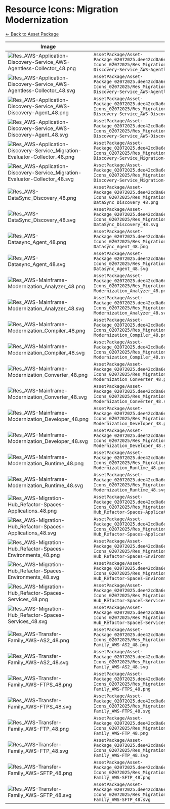 # Resource Icons: Migration Modernization

[← Back to Asset Package](Asset-Package_02072025.dee42cd0a6eaacc3da1ad9519579357fb546f803)

| Image | Path |
|-------|------|
| ![Res_AWS-Application-Discovery-Service_AWS-Agentless-Collector_48.png](https://raw.githubusercontent.com/wiki/ugwis/diagram-as-code/AssetPackage/Asset-Package_02072025.dee42cd0a6eaacc3da1ad9519579357fb546f803/Resource-Icons_02072025/Res_Migration-Modernization/Res_AWS-Application-Discovery-Service_AWS-Agentless-Collector_48.png) | `AssetPackage/Asset-Package_02072025.dee42cd0a6eaacc3da1ad9519579357fb546f803/Resource-Icons_02072025/Res_Migration-Modernization/Res_AWS-Application-Discovery-Service_AWS-Agentless-Collector_48.png` |
| ![Res_AWS-Application-Discovery-Service_AWS-Agentless-Collector_48.svg](https://raw.githubusercontent.com/wiki/ugwis/diagram-as-code/AssetPackage/Asset-Package_02072025.dee42cd0a6eaacc3da1ad9519579357fb546f803/Resource-Icons_02072025/Res_Migration-Modernization/Res_AWS-Application-Discovery-Service_AWS-Agentless-Collector_48.svg) | `AssetPackage/Asset-Package_02072025.dee42cd0a6eaacc3da1ad9519579357fb546f803/Resource-Icons_02072025/Res_Migration-Modernization/Res_AWS-Application-Discovery-Service_AWS-Agentless-Collector_48.svg` |
| ![Res_AWS-Application-Discovery-Service_AWS-Discovery-Agent_48.png](https://raw.githubusercontent.com/wiki/ugwis/diagram-as-code/AssetPackage/Asset-Package_02072025.dee42cd0a6eaacc3da1ad9519579357fb546f803/Resource-Icons_02072025/Res_Migration-Modernization/Res_AWS-Application-Discovery-Service_AWS-Discovery-Agent_48.png) | `AssetPackage/Asset-Package_02072025.dee42cd0a6eaacc3da1ad9519579357fb546f803/Resource-Icons_02072025/Res_Migration-Modernization/Res_AWS-Application-Discovery-Service_AWS-Discovery-Agent_48.png` |
| ![Res_AWS-Application-Discovery-Service_AWS-Discovery-Agent_48.svg](https://raw.githubusercontent.com/wiki/ugwis/diagram-as-code/AssetPackage/Asset-Package_02072025.dee42cd0a6eaacc3da1ad9519579357fb546f803/Resource-Icons_02072025/Res_Migration-Modernization/Res_AWS-Application-Discovery-Service_AWS-Discovery-Agent_48.svg) | `AssetPackage/Asset-Package_02072025.dee42cd0a6eaacc3da1ad9519579357fb546f803/Resource-Icons_02072025/Res_Migration-Modernization/Res_AWS-Application-Discovery-Service_AWS-Discovery-Agent_48.svg` |
| ![Res_AWS-Application-Discovery-Service_Migration-Evaluator-Collector_48.png](https://raw.githubusercontent.com/wiki/ugwis/diagram-as-code/AssetPackage/Asset-Package_02072025.dee42cd0a6eaacc3da1ad9519579357fb546f803/Resource-Icons_02072025/Res_Migration-Modernization/Res_AWS-Application-Discovery-Service_Migration-Evaluator-Collector_48.png) | `AssetPackage/Asset-Package_02072025.dee42cd0a6eaacc3da1ad9519579357fb546f803/Resource-Icons_02072025/Res_Migration-Modernization/Res_AWS-Application-Discovery-Service_Migration-Evaluator-Collector_48.png` |
| ![Res_AWS-Application-Discovery-Service_Migration-Evaluator-Collector_48.svg](https://raw.githubusercontent.com/wiki/ugwis/diagram-as-code/AssetPackage/Asset-Package_02072025.dee42cd0a6eaacc3da1ad9519579357fb546f803/Resource-Icons_02072025/Res_Migration-Modernization/Res_AWS-Application-Discovery-Service_Migration-Evaluator-Collector_48.svg) | `AssetPackage/Asset-Package_02072025.dee42cd0a6eaacc3da1ad9519579357fb546f803/Resource-Icons_02072025/Res_Migration-Modernization/Res_AWS-Application-Discovery-Service_Migration-Evaluator-Collector_48.svg` |
| ![Res_AWS-DataSync_Discovery_48.png](https://raw.githubusercontent.com/wiki/ugwis/diagram-as-code/AssetPackage/Asset-Package_02072025.dee42cd0a6eaacc3da1ad9519579357fb546f803/Resource-Icons_02072025/Res_Migration-Modernization/Res_AWS-DataSync_Discovery_48.png) | `AssetPackage/Asset-Package_02072025.dee42cd0a6eaacc3da1ad9519579357fb546f803/Resource-Icons_02072025/Res_Migration-Modernization/Res_AWS-DataSync_Discovery_48.png` |
| ![Res_AWS-DataSync_Discovery_48.svg](https://raw.githubusercontent.com/wiki/ugwis/diagram-as-code/AssetPackage/Asset-Package_02072025.dee42cd0a6eaacc3da1ad9519579357fb546f803/Resource-Icons_02072025/Res_Migration-Modernization/Res_AWS-DataSync_Discovery_48.svg) | `AssetPackage/Asset-Package_02072025.dee42cd0a6eaacc3da1ad9519579357fb546f803/Resource-Icons_02072025/Res_Migration-Modernization/Res_AWS-DataSync_Discovery_48.svg` |
| ![Res_AWS-Datasync_Agent_48.png](https://raw.githubusercontent.com/wiki/ugwis/diagram-as-code/AssetPackage/Asset-Package_02072025.dee42cd0a6eaacc3da1ad9519579357fb546f803/Resource-Icons_02072025/Res_Migration-Modernization/Res_AWS-Datasync_Agent_48.png) | `AssetPackage/Asset-Package_02072025.dee42cd0a6eaacc3da1ad9519579357fb546f803/Resource-Icons_02072025/Res_Migration-Modernization/Res_AWS-Datasync_Agent_48.png` |
| ![Res_AWS-Datasync_Agent_48.svg](https://raw.githubusercontent.com/wiki/ugwis/diagram-as-code/AssetPackage/Asset-Package_02072025.dee42cd0a6eaacc3da1ad9519579357fb546f803/Resource-Icons_02072025/Res_Migration-Modernization/Res_AWS-Datasync_Agent_48.svg) | `AssetPackage/Asset-Package_02072025.dee42cd0a6eaacc3da1ad9519579357fb546f803/Resource-Icons_02072025/Res_Migration-Modernization/Res_AWS-Datasync_Agent_48.svg` |
| ![Res_AWS-Mainframe-Modernization_Analyzer_48.png](https://raw.githubusercontent.com/wiki/ugwis/diagram-as-code/AssetPackage/Asset-Package_02072025.dee42cd0a6eaacc3da1ad9519579357fb546f803/Resource-Icons_02072025/Res_Migration-Modernization/Res_AWS-Mainframe-Modernization_Analyzer_48.png) | `AssetPackage/Asset-Package_02072025.dee42cd0a6eaacc3da1ad9519579357fb546f803/Resource-Icons_02072025/Res_Migration-Modernization/Res_AWS-Mainframe-Modernization_Analyzer_48.png` |
| ![Res_AWS-Mainframe-Modernization_Analyzer_48.svg](https://raw.githubusercontent.com/wiki/ugwis/diagram-as-code/AssetPackage/Asset-Package_02072025.dee42cd0a6eaacc3da1ad9519579357fb546f803/Resource-Icons_02072025/Res_Migration-Modernization/Res_AWS-Mainframe-Modernization_Analyzer_48.svg) | `AssetPackage/Asset-Package_02072025.dee42cd0a6eaacc3da1ad9519579357fb546f803/Resource-Icons_02072025/Res_Migration-Modernization/Res_AWS-Mainframe-Modernization_Analyzer_48.svg` |
| ![Res_AWS-Mainframe-Modernization_Compiler_48.png](https://raw.githubusercontent.com/wiki/ugwis/diagram-as-code/AssetPackage/Asset-Package_02072025.dee42cd0a6eaacc3da1ad9519579357fb546f803/Resource-Icons_02072025/Res_Migration-Modernization/Res_AWS-Mainframe-Modernization_Compiler_48.png) | `AssetPackage/Asset-Package_02072025.dee42cd0a6eaacc3da1ad9519579357fb546f803/Resource-Icons_02072025/Res_Migration-Modernization/Res_AWS-Mainframe-Modernization_Compiler_48.png` |
| ![Res_AWS-Mainframe-Modernization_Compiler_48.svg](https://raw.githubusercontent.com/wiki/ugwis/diagram-as-code/AssetPackage/Asset-Package_02072025.dee42cd0a6eaacc3da1ad9519579357fb546f803/Resource-Icons_02072025/Res_Migration-Modernization/Res_AWS-Mainframe-Modernization_Compiler_48.svg) | `AssetPackage/Asset-Package_02072025.dee42cd0a6eaacc3da1ad9519579357fb546f803/Resource-Icons_02072025/Res_Migration-Modernization/Res_AWS-Mainframe-Modernization_Compiler_48.svg` |
| ![Res_AWS-Mainframe-Modernization_Converter_48.png](https://raw.githubusercontent.com/wiki/ugwis/diagram-as-code/AssetPackage/Asset-Package_02072025.dee42cd0a6eaacc3da1ad9519579357fb546f803/Resource-Icons_02072025/Res_Migration-Modernization/Res_AWS-Mainframe-Modernization_Converter_48.png) | `AssetPackage/Asset-Package_02072025.dee42cd0a6eaacc3da1ad9519579357fb546f803/Resource-Icons_02072025/Res_Migration-Modernization/Res_AWS-Mainframe-Modernization_Converter_48.png` |
| ![Res_AWS-Mainframe-Modernization_Converter_48.svg](https://raw.githubusercontent.com/wiki/ugwis/diagram-as-code/AssetPackage/Asset-Package_02072025.dee42cd0a6eaacc3da1ad9519579357fb546f803/Resource-Icons_02072025/Res_Migration-Modernization/Res_AWS-Mainframe-Modernization_Converter_48.svg) | `AssetPackage/Asset-Package_02072025.dee42cd0a6eaacc3da1ad9519579357fb546f803/Resource-Icons_02072025/Res_Migration-Modernization/Res_AWS-Mainframe-Modernization_Converter_48.svg` |
| ![Res_AWS-Mainframe-Modernization_Developer_48.png](https://raw.githubusercontent.com/wiki/ugwis/diagram-as-code/AssetPackage/Asset-Package_02072025.dee42cd0a6eaacc3da1ad9519579357fb546f803/Resource-Icons_02072025/Res_Migration-Modernization/Res_AWS-Mainframe-Modernization_Developer_48.png) | `AssetPackage/Asset-Package_02072025.dee42cd0a6eaacc3da1ad9519579357fb546f803/Resource-Icons_02072025/Res_Migration-Modernization/Res_AWS-Mainframe-Modernization_Developer_48.png` |
| ![Res_AWS-Mainframe-Modernization_Developer_48.svg](https://raw.githubusercontent.com/wiki/ugwis/diagram-as-code/AssetPackage/Asset-Package_02072025.dee42cd0a6eaacc3da1ad9519579357fb546f803/Resource-Icons_02072025/Res_Migration-Modernization/Res_AWS-Mainframe-Modernization_Developer_48.svg) | `AssetPackage/Asset-Package_02072025.dee42cd0a6eaacc3da1ad9519579357fb546f803/Resource-Icons_02072025/Res_Migration-Modernization/Res_AWS-Mainframe-Modernization_Developer_48.svg` |
| ![Res_AWS-Mainframe-Modernization_Runtime_48.png](https://raw.githubusercontent.com/wiki/ugwis/diagram-as-code/AssetPackage/Asset-Package_02072025.dee42cd0a6eaacc3da1ad9519579357fb546f803/Resource-Icons_02072025/Res_Migration-Modernization/Res_AWS-Mainframe-Modernization_Runtime_48.png) | `AssetPackage/Asset-Package_02072025.dee42cd0a6eaacc3da1ad9519579357fb546f803/Resource-Icons_02072025/Res_Migration-Modernization/Res_AWS-Mainframe-Modernization_Runtime_48.png` |
| ![Res_AWS-Mainframe-Modernization_Runtime_48.svg](https://raw.githubusercontent.com/wiki/ugwis/diagram-as-code/AssetPackage/Asset-Package_02072025.dee42cd0a6eaacc3da1ad9519579357fb546f803/Resource-Icons_02072025/Res_Migration-Modernization/Res_AWS-Mainframe-Modernization_Runtime_48.svg) | `AssetPackage/Asset-Package_02072025.dee42cd0a6eaacc3da1ad9519579357fb546f803/Resource-Icons_02072025/Res_Migration-Modernization/Res_AWS-Mainframe-Modernization_Runtime_48.svg` |
| ![Res_AWS-Migration-Hub_Refactor-Spaces-Applications_48.png](https://raw.githubusercontent.com/wiki/ugwis/diagram-as-code/AssetPackage/Asset-Package_02072025.dee42cd0a6eaacc3da1ad9519579357fb546f803/Resource-Icons_02072025/Res_Migration-Modernization/Res_AWS-Migration-Hub_Refactor-Spaces-Applications_48.png) | `AssetPackage/Asset-Package_02072025.dee42cd0a6eaacc3da1ad9519579357fb546f803/Resource-Icons_02072025/Res_Migration-Modernization/Res_AWS-Migration-Hub_Refactor-Spaces-Applications_48.png` |
| ![Res_AWS-Migration-Hub_Refactor-Spaces-Applications_48.svg](https://raw.githubusercontent.com/wiki/ugwis/diagram-as-code/AssetPackage/Asset-Package_02072025.dee42cd0a6eaacc3da1ad9519579357fb546f803/Resource-Icons_02072025/Res_Migration-Modernization/Res_AWS-Migration-Hub_Refactor-Spaces-Applications_48.svg) | `AssetPackage/Asset-Package_02072025.dee42cd0a6eaacc3da1ad9519579357fb546f803/Resource-Icons_02072025/Res_Migration-Modernization/Res_AWS-Migration-Hub_Refactor-Spaces-Applications_48.svg` |
| ![Res_AWS-Migration-Hub_Refactor-Spaces-Environments_48.png](https://raw.githubusercontent.com/wiki/ugwis/diagram-as-code/AssetPackage/Asset-Package_02072025.dee42cd0a6eaacc3da1ad9519579357fb546f803/Resource-Icons_02072025/Res_Migration-Modernization/Res_AWS-Migration-Hub_Refactor-Spaces-Environments_48.png) | `AssetPackage/Asset-Package_02072025.dee42cd0a6eaacc3da1ad9519579357fb546f803/Resource-Icons_02072025/Res_Migration-Modernization/Res_AWS-Migration-Hub_Refactor-Spaces-Environments_48.png` |
| ![Res_AWS-Migration-Hub_Refactor-Spaces-Environments_48.svg](https://raw.githubusercontent.com/wiki/ugwis/diagram-as-code/AssetPackage/Asset-Package_02072025.dee42cd0a6eaacc3da1ad9519579357fb546f803/Resource-Icons_02072025/Res_Migration-Modernization/Res_AWS-Migration-Hub_Refactor-Spaces-Environments_48.svg) | `AssetPackage/Asset-Package_02072025.dee42cd0a6eaacc3da1ad9519579357fb546f803/Resource-Icons_02072025/Res_Migration-Modernization/Res_AWS-Migration-Hub_Refactor-Spaces-Environments_48.svg` |
| ![Res_AWS-Migration-Hub_Refactor-Spaces-Services_48.png](https://raw.githubusercontent.com/wiki/ugwis/diagram-as-code/AssetPackage/Asset-Package_02072025.dee42cd0a6eaacc3da1ad9519579357fb546f803/Resource-Icons_02072025/Res_Migration-Modernization/Res_AWS-Migration-Hub_Refactor-Spaces-Services_48.png) | `AssetPackage/Asset-Package_02072025.dee42cd0a6eaacc3da1ad9519579357fb546f803/Resource-Icons_02072025/Res_Migration-Modernization/Res_AWS-Migration-Hub_Refactor-Spaces-Services_48.png` |
| ![Res_AWS-Migration-Hub_Refactor-Spaces-Services_48.svg](https://raw.githubusercontent.com/wiki/ugwis/diagram-as-code/AssetPackage/Asset-Package_02072025.dee42cd0a6eaacc3da1ad9519579357fb546f803/Resource-Icons_02072025/Res_Migration-Modernization/Res_AWS-Migration-Hub_Refactor-Spaces-Services_48.svg) | `AssetPackage/Asset-Package_02072025.dee42cd0a6eaacc3da1ad9519579357fb546f803/Resource-Icons_02072025/Res_Migration-Modernization/Res_AWS-Migration-Hub_Refactor-Spaces-Services_48.svg` |
| ![Res_AWS-Transfer-Family_AWS-AS2_48.png](https://raw.githubusercontent.com/wiki/ugwis/diagram-as-code/AssetPackage/Asset-Package_02072025.dee42cd0a6eaacc3da1ad9519579357fb546f803/Resource-Icons_02072025/Res_Migration-Modernization/Res_AWS-Transfer-Family_AWS-AS2_48.png) | `AssetPackage/Asset-Package_02072025.dee42cd0a6eaacc3da1ad9519579357fb546f803/Resource-Icons_02072025/Res_Migration-Modernization/Res_AWS-Transfer-Family_AWS-AS2_48.png` |
| ![Res_AWS-Transfer-Family_AWS-AS2_48.svg](https://raw.githubusercontent.com/wiki/ugwis/diagram-as-code/AssetPackage/Asset-Package_02072025.dee42cd0a6eaacc3da1ad9519579357fb546f803/Resource-Icons_02072025/Res_Migration-Modernization/Res_AWS-Transfer-Family_AWS-AS2_48.svg) | `AssetPackage/Asset-Package_02072025.dee42cd0a6eaacc3da1ad9519579357fb546f803/Resource-Icons_02072025/Res_Migration-Modernization/Res_AWS-Transfer-Family_AWS-AS2_48.svg` |
| ![Res_AWS-Transfer-Family_AWS-FTPS_48.png](https://raw.githubusercontent.com/wiki/ugwis/diagram-as-code/AssetPackage/Asset-Package_02072025.dee42cd0a6eaacc3da1ad9519579357fb546f803/Resource-Icons_02072025/Res_Migration-Modernization/Res_AWS-Transfer-Family_AWS-FTPS_48.png) | `AssetPackage/Asset-Package_02072025.dee42cd0a6eaacc3da1ad9519579357fb546f803/Resource-Icons_02072025/Res_Migration-Modernization/Res_AWS-Transfer-Family_AWS-FTPS_48.png` |
| ![Res_AWS-Transfer-Family_AWS-FTPS_48.svg](https://raw.githubusercontent.com/wiki/ugwis/diagram-as-code/AssetPackage/Asset-Package_02072025.dee42cd0a6eaacc3da1ad9519579357fb546f803/Resource-Icons_02072025/Res_Migration-Modernization/Res_AWS-Transfer-Family_AWS-FTPS_48.svg) | `AssetPackage/Asset-Package_02072025.dee42cd0a6eaacc3da1ad9519579357fb546f803/Resource-Icons_02072025/Res_Migration-Modernization/Res_AWS-Transfer-Family_AWS-FTPS_48.svg` |
| ![Res_AWS-Transfer-Family_AWS-FTP_48.png](https://raw.githubusercontent.com/wiki/ugwis/diagram-as-code/AssetPackage/Asset-Package_02072025.dee42cd0a6eaacc3da1ad9519579357fb546f803/Resource-Icons_02072025/Res_Migration-Modernization/Res_AWS-Transfer-Family_AWS-FTP_48.png) | `AssetPackage/Asset-Package_02072025.dee42cd0a6eaacc3da1ad9519579357fb546f803/Resource-Icons_02072025/Res_Migration-Modernization/Res_AWS-Transfer-Family_AWS-FTP_48.png` |
| ![Res_AWS-Transfer-Family_AWS-FTP_48.svg](https://raw.githubusercontent.com/wiki/ugwis/diagram-as-code/AssetPackage/Asset-Package_02072025.dee42cd0a6eaacc3da1ad9519579357fb546f803/Resource-Icons_02072025/Res_Migration-Modernization/Res_AWS-Transfer-Family_AWS-FTP_48.svg) | `AssetPackage/Asset-Package_02072025.dee42cd0a6eaacc3da1ad9519579357fb546f803/Resource-Icons_02072025/Res_Migration-Modernization/Res_AWS-Transfer-Family_AWS-FTP_48.svg` |
| ![Res_AWS-Transfer-Family_AWS-SFTP_48.png](https://raw.githubusercontent.com/wiki/ugwis/diagram-as-code/AssetPackage/Asset-Package_02072025.dee42cd0a6eaacc3da1ad9519579357fb546f803/Resource-Icons_02072025/Res_Migration-Modernization/Res_AWS-Transfer-Family_AWS-SFTP_48.png) | `AssetPackage/Asset-Package_02072025.dee42cd0a6eaacc3da1ad9519579357fb546f803/Resource-Icons_02072025/Res_Migration-Modernization/Res_AWS-Transfer-Family_AWS-SFTP_48.png` |
| ![Res_AWS-Transfer-Family_AWS-SFTP_48.svg](https://raw.githubusercontent.com/wiki/ugwis/diagram-as-code/AssetPackage/Asset-Package_02072025.dee42cd0a6eaacc3da1ad9519579357fb546f803/Resource-Icons_02072025/Res_Migration-Modernization/Res_AWS-Transfer-Family_AWS-SFTP_48.svg) | `AssetPackage/Asset-Package_02072025.dee42cd0a6eaacc3da1ad9519579357fb546f803/Resource-Icons_02072025/Res_Migration-Modernization/Res_AWS-Transfer-Family_AWS-SFTP_48.svg` |
